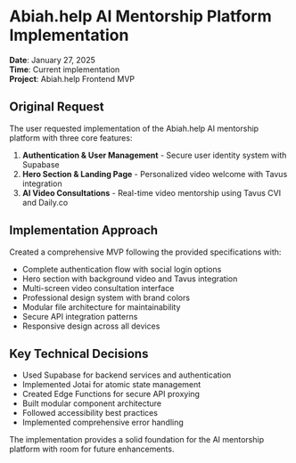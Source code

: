 # Abiah.help AI Mentorship Platform Implementation

**Date**: January 27, 2025  
**Time**: Current implementation  
**Project**: Abiah.help Frontend MVP

## Original Request

The user requested implementation of the Abiah.help AI mentorship platform with three core features:

1. **Authentication & User Management** - Secure user identity system with Supabase
2. **Hero Section & Landing Page** - Personalized video welcome with Tavus integration  
3. **AI Video Consultations** - Real-time video mentorship using Tavus CVI and Daily.co

## Implementation Approach

Created a comprehensive MVP following the provided specifications with:

- Complete authentication flow with social login options
- Hero section with background video and Tavus integration
- Multi-screen video consultation interface
- Professional design system with brand colors
- Modular file architecture for maintainability
- Secure API integration patterns
- Responsive design across all devices

## Key Technical Decisions

- Used Supabase for backend services and authentication
- Implemented Jotai for atomic state management
- Created Edge Functions for secure API proxying
- Built modular component architecture
- Followed accessibility best practices
- Implemented comprehensive error handling

The implementation provides a solid foundation for the AI mentorship platform with room for future enhancements.